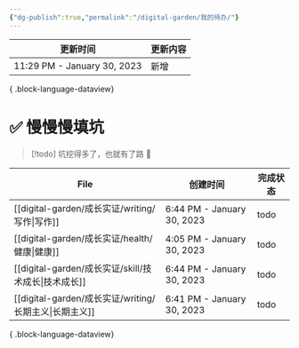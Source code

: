 ```yaml
---
{"dg-publish":true,"permalink":"/digital-garden/我的待办/"}
---
```



| 更新时间                        | 更新内容 |
| --------------------------- | ---- |
| 11:29 PM - January 30, 2023 | 新增   |

{ .block-language-dataview}

# ✅ 慢慢慢填坑

> [!todo] 坑挖得多了，也就有了路 👻

| File                                          | 创建时间                       | 完成状态 |
| --------------------------------------------- | -------------------------- | ---- |
| [[digital-garden/成长实证/writing/写作\|写作]]     | 6:44 PM - January 30, 2023 | todo |
| [[digital-garden/成长实证/health/健康\|健康]]      | 4:05 PM - January 30, 2023 | todo |
| [[digital-garden/成长实证/skill/技术成长\|技术成长]]   | 6:44 PM - January 30, 2023 | todo |
| [[digital-garden/成长实证/writing/长期主义\|长期主义]] | 6:41 PM - January 30, 2023 | todo |

{ .block-language-dataview}
